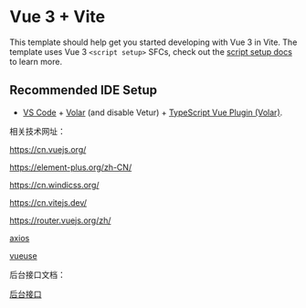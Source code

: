 # Vue 3 + Vite

This template should help get you started developing with Vue 3 in Vite. The template uses Vue 3 `<script setup>` SFCs, check out the [script setup docs](https://v3.vuejs.org/api/sfc-script-setup.html#sfc-script-setup) to learn more.

## Recommended IDE Setup

- [VS Code](https://code.visualstudio.com/) + [Volar](https://marketplace.visualstudio.com/items?itemName=Vue.volar) (and disable Vetur) + [TypeScript Vue Plugin (Volar)](https://marketplace.visualstudio.com/items?itemName=Vue.vscode-typescript-vue-plugin).


相关技术网址：

https://cn.vuejs.org/

https://element-plus.org/zh-CN/

https://cn.windicss.org/

https://cn.vitejs.dev/

https://router.vuejs.org/zh/


[axios](https://www.axios-http.cn/)


[vueuse](https://vueuse.org/)

后台接口文档：

[后台接口](http://dishaxy.dishait.cn/shopadminapi)